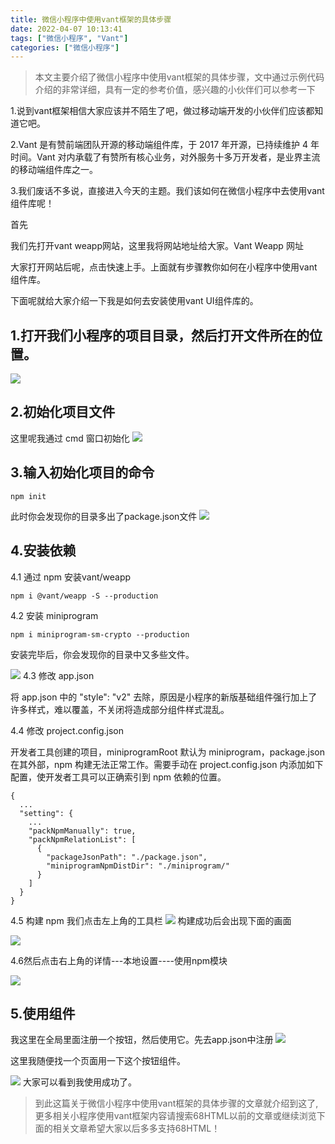 ```yaml
---
title: 微信小程序中使用vant框架的具体步骤
date: 2022-04-07 10:13:41
tags: ["微信小程序", "Vant"]
categories: ["微信小程序"]
---
```


> 本文主要介绍了微信小程序中使用vant框架的具体步骤，文中通过示例代码介绍的非常详细，具有一定的参考价值，感兴趣的小伙伴们可以参考一下

1.说到vant框架相信大家应该并不陌生了吧，做过移动端开发的小伙伴们应该都知道它吧。

2.Vant 是有赞前端团队开源的移动端组件库，于 2017 年开源，已持续维护 4 年时间。Vant 对内承载了有赞所有核心业务，对外服务十多万开发者，是业界主流的移动端组件库之一。

3.我们废话不多说，直接进入今天的主题。我们该如何在微信小程序中去使用vant组件库呢！

首先

我们先打开vant weapp网站，这里我将网站地址给大家。Vant Weapp 网址

大家打开网站后呢，点击快速上手。上面就有步骤教你如何在小程序中使用vant组件库。

下面呢就给大家介绍一下我是如何去安装使用vant UI组件库的。

## 1.打开我们小程序的项目目录，然后打开文件所在的位置。
![](https://vkceyugu.cdn.bspapp.com/VKCEYUGU-b239efaa-5152-4c7c-a688-7f7519bc8433/3a6bba8a-eedd-4d9b-9016-b08dbaf88be8.jpg "")
## 2.初始化项目文件
这里呢我通过 cmd 窗口初始化
![](https://vkceyugu.cdn.bspapp.com/VKCEYUGU-b239efaa-5152-4c7c-a688-7f7519bc8433/edcb41c1-9cb9-4846-b31c-56a658dee28c.jpg "")
## 3.输入初始化项目的命令 
```
npm init
```
此时你会发现你的目录多出了package.json文件
![](https://vkceyugu.cdn.bspapp.com/VKCEYUGU-b239efaa-5152-4c7c-a688-7f7519bc8433/619fe8db-1d60-416f-a7e9-4f7bdd922459.jpg "")
## 4.安装依赖 
4.1 通过 npm 安装vant/weapp
```
npm i @vant/weapp -S --production
```
4.2 安装 miniprogram
```
npm i miniprogram-sm-crypto --production
```
安装完毕后，你会发现你的目录中又多些文件。

![](https://vkceyugu.cdn.bspapp.com/VKCEYUGU-b239efaa-5152-4c7c-a688-7f7519bc8433/fa52cacf-d96f-44dc-a4bb-332e942ec79b.jpg "")
4.3 修改 app.json

将 app.json 中的 "style": "v2" 去除，原因是小程序的新版基础组件强行加上了许多样式，难以覆盖，不关闭将造成部分组件样式混乱。

4.4 修改 project.config.json

开发者工具创建的项目，miniprogramRoot 默认为 miniprogram，package.json 在其外部，npm 构建无法正常工作。需要手动在 project.config.json 内添加如下配置，使开发者工具可以正确索引到 npm 依赖的位置。
```
{
  ...
  "setting": {
    ...
    "packNpmManually": true,
    "packNpmRelationList": [
      {
        "packageJsonPath": "./package.json",
        "miniprogramNpmDistDir": "./miniprogram/"
      }
    ]
  }
}
```
4.5 构建 npm 我们点击左上角的工具栏
![](https://vkceyugu.cdn.bspapp.com/VKCEYUGU-b239efaa-5152-4c7c-a688-7f7519bc8433/d7bf3be1-ab82-457f-8182-05d12939e315.jpg "")
构建成功后会出现下面的画面

![](https://vkceyugu.cdn.bspapp.com/VKCEYUGU-b239efaa-5152-4c7c-a688-7f7519bc8433/a96df185-2cf1-4518-ab52-cf747462ee3c.jpg "")

4.6然后点击右上角的详情---本地设置----使用npm模块

![](https://vkceyugu.cdn.bspapp.com/VKCEYUGU-b239efaa-5152-4c7c-a688-7f7519bc8433/81b8c4f3-35f6-4d2c-a1fe-dfcf7867c523.jpg "")
## 5.使用组件
我这里在全局里面注册一个按钮，然后使用它。先去app.json中注册
![](https://vkceyugu.cdn.bspapp.com/VKCEYUGU-b239efaa-5152-4c7c-a688-7f7519bc8433/5a03d6cb-7582-4a02-94ca-2fc5f98b1ca2.jpg "")

这里我随便找一个页面用一下这个按钮组件。

![](https://vkceyugu.cdn.bspapp.com/VKCEYUGU-b239efaa-5152-4c7c-a688-7f7519bc8433/46289e16-c4d9-4e18-9773-4769c049b6e2.jpg "")
大家可以看到我使用成功了。

> 到此这篇关于微信小程序中使用vant框架的具体步骤的文章就介绍到这了,更多相关小程序使用vant框架内容请搜索68HTML以前的文章或继续浏览下面的相关文章希望大家以后多多支持68HTML！

